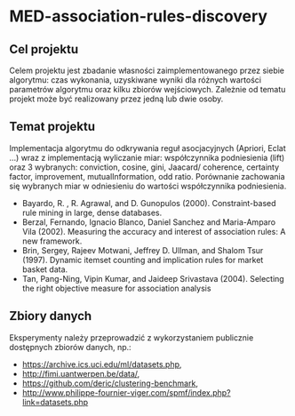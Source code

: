 # MED-association-rules-discovery

## Cel projektu

Celem projektu jest zbadanie własności zaimplementowanego przez siebie algorytmu: czas
wykonania, uzyskiwane wyniki dla różnych wartości parametrów algorytmu oraz kilku zbiorów
wejściowych. Zależnie od tematu projekt może być realizowany przez jedną lub dwie osoby.

## Temat projektu

Implementacja algorytmu do odkrywania reguł asocjacyjnych (Apriori, Eclat …) wraz
z implementacją wyliczanie miar: współczynnika podniesienia (lift) oraz 3 wybranych:
conviction, cosine, gini, Jaacard/ coherence, certainty factor, improvement,
mutualInformation, odd ratio. Porównanie zachowania się wybranych miar w odniesieniu
do wartości współczynnika podniesienia.

- Bayardo, R. , R. Agrawal, and D. Gunopulos (2000). Constraint-based rule mining in large,
  dense databases.
- Berzal, Fernando, Ignacio Blanco, Daniel Sanchez and Maria-Amparo Vila (2002).
  Measuring the accuracy and interest of association rules: A new framework.
- Brin, Sergey, Rajeev Motwani, Jeffrey D. Ullman, and Shalom Tsur (1997). Dynamic
  itemset counting and implication rules for market basket data.
- Tan, Pang-Ning, Vipin Kumar, and Jaideep Srivastava (2004). Selecting the right objective
  measure for association analysis

## Zbiory danych

Eksperymenty należy przeprowadzić z wykorzystaniem publicznie dostępnych zbiorów danych, np.:

- https://archive.ics.uci.edu/ml/datasets.php,
- http://fimi.uantwerpen.be/data/,
- https://github.com/deric/clustering-benchmark,
- http://www.philippe-fournier-viger.com/spmf/index.php?link=datasets.php
